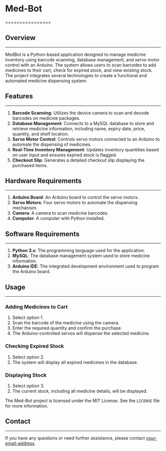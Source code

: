 # Med-Bot
================

## Overview
------------

MedBot is a Python-based application designed to manage medicine inventory using barcode scanning, database management, and servo motor control with an Arduino. The system allows users to scan barcodes to add medicines to their cart, check for expired stock, and view existing stock. The project integrates several technologies to create a functional and automated medicine dispensing system.

## Features
------------

1. **Barcode Scanning**: Utilizes the device camera to scan and decode barcodes on medicine packages.
2. **Database Management**: Connects to a MySQL database to store and retrieve medicine information, including name, expiry date, price, quantity, and shelf location.
3. **Servo Motor Control**: Controls servo motors connected to an Arduino to automate the dispensing of medicines.
4. **Real-Time Inventory Management**: Updates inventory quantities based on user input and ensures expired stock is flagged.
5. **Checkout Slip**: Generates a detailed checkout slip displaying the purchased items.

## Hardware Requirements
------------------------

1. **Arduino Board**: An Arduino board to control the servo motors.
2. **Servo Motors**: Four servo motors to automate the dispensing mechanism.
3. **Camera**: A camera to scan medicine barcodes.
4. **Computer**: A computer with Python installed.

## Software Requirements
------------------------

1. **Python 3.x**: The programming language used for the application.
2. **MySQL**: The database management system used to store medicine information.
3. **Arduino IDE**: The integrated development environment used to program the Arduino board.

## Usage
-----

### Adding Medicines to Cart

1. Select option 1.
2. Scan the barcode of the medicine using the camera.
3. Enter the required quantity and confirm the purchase.
4. The Arduino-controlled servos will dispense the selected medicine.

### Checking Expired Stock

1. Select option 2.
2. The system will display all expired medicines in the database.

### Displaying Stock

1. Select option 3.
2. The current stock, including all medicine details, will be displayed.


The Med-Bot project is licensed under the MIT License. See the `LICENSE` file for more information.

## Contact
------------

If you have any questions or need further assistance, please contact [your-email-address](mailto:your-email-address).
